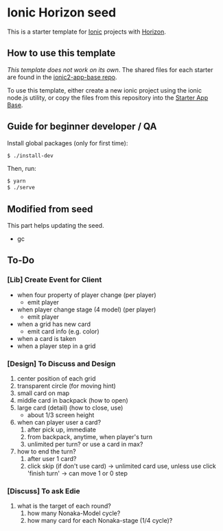 # Ionic Horizon seed
This is a starter template for [Ionic](http://ionicframework.com/docs/) projects with [Horizon](http://horizon.io/docs/).

## How to use this template

*This template does not work on its own*. The shared files for each starter are found in the [ionic2-app-base repo](https://github.com/driftyco/ionic2-app-base).

To use this template, either create a new ionic project using the ionic node.js utility, or copy the files from this repository into the [Starter App Base](https://github.com/driftyco/ionic2-app-base).

## Guide for beginner developer / QA

Install global packages (only for first time):

```bash
$ ./install-dev
```

Then, run:

```bash
$ yarn
$ ./serve
```

## Modified from seed
This part helps updating the seed.
- gc

## To-Do
### [Lib] Create Event for Client
- when four property of player change (per player)
    - emit player
- when player change stage (4 model) (per player)
    - emit player
- when a grid has new card
    - emit card info (e.g. color)
- when a card is taken
- when a player step in a grid
### [Design] To Discuss and Design
1. center position of each grid
2. transparent circle (for moving hint)
3. small card on map
4. middle card in backpack (how to open)
5. large card (detail) (how to close, use)
    - about 1/3 screen height
6. when can player user a card?
    1. after pick up, immediate
    2. from backpack, anytime, when player's turn
    3. unlimited per turn? or use a card in max?
7. how to end the turn?
    1. after user 1 card?
    2. click skip (if don't use card)
    -> unlimited card use, unless use click 'finish turn'
    -> can move 1 or 0 step
### [Discuss] To ask Edie
1. what is the target of each round?
    1. how many Nonaka-Model cycle?
    2. how many card for each Nonaka-stage (1/4 cycle)?
